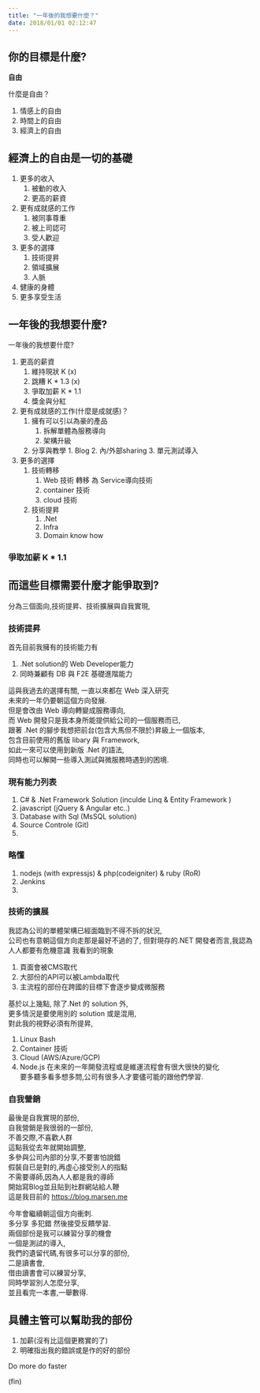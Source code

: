 ```yaml
---
title: "一年後的我想要什麼？"
date: 2018/01/01 02:12:47
---
```


## 你的目標是什麼?

**自由**

什麼是自由？

1. 情感上的自由
2. 時間上的自由
3. 經濟上的自由

## 經濟上的自由是一切的基礎

1. 更多的收入 
    1. 被動的收入
    2. 更高的薪資
2. 更有成就感的工作
    1. 被同事尊重
    2. 被上司認可
    3. 受人歡迎
3. 更多的選擇
    1. 技術提昇
    2. 領域擴展
    3. 人脈
4. 健康的身體
5. 更多享受生活

## 一年後的我想要什麼?

一年後的我想要什麼?

1. 更高的薪資
	1. 維持現狀 K (x)
	2. 跳糟 K * 1.3 (x)
	3. 爭取加薪 K * 1.1
	4. 獎金與分紅 
2. 更有成就感的工作(什麼是成就感)？	
	1. 擁有可以引以為豪的產品
		1. 拆解單體為服務導向
		2. 架構升級		
	2. 分享與教學
			1. Blog
			2. 內/外部sharing
			3. 單元測試導入		
3. 更多的選擇
	1. 技術轉移
		1. Web 技術 轉移 為 Service導向技術
		2. container 技術
		3. cloud 技術		
	2. 技術提昇
		1. .Net 
        2. Infra
        3. Domain know how
 
### 爭取加薪 K * 1.1



## 而這些目標需要什麼才能爭取到?
分為三個面向,技術提昇、技術擴展與自我實現,  
### 技術提昇
首先目前我擁有的技術能力有
1. .Net solution的 Web Developer能力
2. 同時兼顧有 DB 與 F2E 基礎進階能力 

這與我過去的選擇有關, 一直以來都在 Web 深入研究  
未來的一年仍要朝這個方向發展.  
但是會改由 Web 導向轉變成服務導向,  
而 Web 開發只是我本身所能提供給公司的一個服務而已,  
跟著 .Net 的腳步我想把前台(包含大馬但不限於)昇級上一個版本,  
包含目前使用的舊版 libary 與 Framework,  
如此一來可以使用到新版 .Net 的語法,  
同時也可以解開一些導入測試與微服務時遇到的困境.  

### 現有能力列表
1. C# & .Net Framework Solution (inculde Linq & Entity Framework )
2. javascript (jQuery & Angular etc..)
3. Database with Sql (MsSQL solution)
4. Source Controle (Git)
5. 

### 略懂
1. nodejs (with expressjs) & php(codeigniter) & ruby (RoR)
2. Jenkins
3. 

### 技術的擴展  

我認為公司的單體架構已經面臨到不得不拆的狀況,  
公司也有意朝這個方向走那是最好不過的了,
但對現存的.NET 開發者而言,我認為人人都要有危機意識
我看到的現象
1. 頁面會被CMS取代
2. 大部份的API可以被Lambda取代
3. 主流程的部份在跨國的目標下會逐步變成微服務

基於以上幾點, 除了.Net 的 solution 外,  
更多情況是要使用別的 solution 或是混用,  
對此我的視野必須有所提昇,  
1. Linux Bash
2. Container 技術
3. Cloud (AWS/Azure/GCP)
4. Node.js
在未來的一年開發流程或是維運流程會有很大很快的變化  
要多聽多看多想多問,公司有很多人才要儘可能的跟他們學習.  

### 自我營銷

最後是自我實現的部份,  
自我營銷是我很弱的一部份,  
不善交際,不喜歡人群  
這點我從去年就開始調整,  
多參與公司內部的分享,不要害怕說錯  
假裝自已是對的,再虛心接受別人的指點  
不需要導師,因為人人都是我的導師  
開始寫Blog並且貼到社群網站給人鞭  
這是我目前的 https://blog.marsen.me

今年會繼續朝這個方向衝刺.  
多分享 多犯錯 然後接受反饋學習.  
兩個部份是我可以練習分享的機會  
一個是測試的導入,  
我們的遺留代碼,有很多可以分享的部份,  
二是讀書會,  
借由讀書會可以練習分享,  
同時學習別人怎麼分享,  
並且看完一本書,一舉數得.  

## 具體主管可以幫助我的部份
1. 加薪(沒有比這個更務實的了)
2. 明確指出我的錯誤或是作的好的部份

Do more do faster 

(fin)